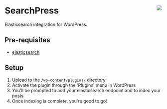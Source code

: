 # SearchPress <img align="right" src="https://travis-ci.org/alleyinteractive/searchpress.svg?branch=master" />

Elasticsearch integration for WordPress.


Pre-requisites
--------------

* [elasticsearch](http://elasticsearch.org/)


Setup
-----

1. Upload to the `/wp-content/plugins/` directory
2. Activate the plugin through the 'Plugins' menu in WordPress
3. You'll be prompted to add your elasticsearch endpoint and to index your posts
4. Once indexing is complete, you're good to go!
